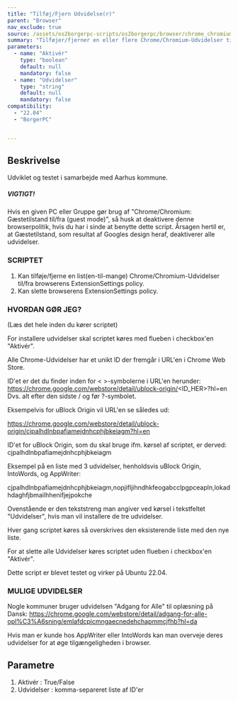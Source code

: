 ```yaml
---
title: "Tilføj/Fjern Udvidelse(r)"
parent: "Browser"
nav_exclude: true
source: /assets/os2borgerpc-scripts/os2borgerpc/browser/chrome_chromium_add_remove_extension.sh
summary: "Tilføjer/fjerner en eller flere Chrome/Chromium-Udvidelser til/fra browserens ExtensionSettings policy"
parameters:
  - name: "Aktivér"
    type: "boolean"
    default: null
    mandatory: false
  - name: "Udvidelser"
    type: "string"
    default: null
    mandatory: false
compatibility:  
  - "22.04"
  - "BorgerPC"


---
```


## Beskrivelse
Udviklet og testet i samarbejde med Aarhus kommune.

##### VIGTIGT! #####
Hvis en given PC eller Gruppe gør brug af "Chrome/Chromium: Gæstetilstand til/fra (guest mode)", så husk at deaktivere denne browserpolitik, hvis du har i sinde at benytte dette script.
Årsagen hertil er, at Gæstetilstand, som resultat af Googles design heraf, deaktiverer alle udvidelser.

### SCRIPTET
1. Kan tilføje/fjerne en list(en-til-mange) Chrome/Chromium-Udvidelser til/fra browserens ExtensionSettings policy.
2. Kan slette browserens ExtensionSettings policy.


### HVORDAN GØR JEG?

(Læs det hele inden du kører scriptet)

For installere udvidelser skal scriptet køres med flueben i checkbox'en "Aktivér".

Alle Chrome-Udvidelser har et unikt ID der fremgår i URL'en i Chrome Web Store.

ID'et er det du finder inden for < >-symbolerne i URL'en herunder:
https://chrome.google.com/webstore/detail/ublock-origin/<ID_HER>?hl=en
Dvs. alt efter den sidste / og før ?-symbolet.

Eksempelvis for uBlock Origin vil URL'en se således ud:

https://chrome.google.com/webstore/detail/ublock-origin/cjpalhdlnbpafiamejdnhcphjbkeiagm?hl=en

ID'et for uBlock Origin, som du skal bruge ifm. kørsel af scriptet, er derved:
cjpalhdlnbpafiamejdnhcphjbkeiagm

Eksempel på en liste med 3 udvidelser, henholdsvis uBlock Origin, IntoWords, og AppWriter:

cjpalhdlnbpafiamejdnhcphjbkeiagm,nopjifljihndhkfeogabcclpgpceapln,lokadhdaghfjbmailhhenifjejpokche

Ovenstående er den tekststreng man angiver ved kørsel i tekstfeltet "Udvidelser", hvis man vil installere de tre udvidelser.

Hver gang scriptet køres så overskrives den eksisterende liste med den nye liste.

For at slette alle Udvidelser køres scriptet uden flueben i checkbox'en "Aktivér".

Dette script er blevet testet og virker på Ubuntu 22.04.

### MULIGE UDVIDELSER

Nogle kommuner bruger udvidelsen "Adgang for Alle" til oplæsning på Dansk:
https://chrome.google.com/webstore/detail/adgang-for-alle-opl%C3%A6sning/emlafdcpicmngaecnedehchapmmcjfhb?hl=da

Hvis man er kunde hos AppWriter eller IntoWords kan man overveje deres udvidelser for at øge tilgængeligheden i browser.

## Parametre
1. Aktivér : True/False
2. Udvidelser : komma-separeret liste af ID'er